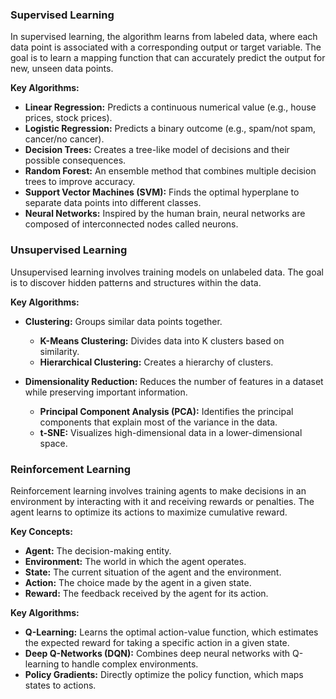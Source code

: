 ### Supervised Learning

In supervised learning, the algorithm learns from labeled data, where each data point is associated with a corresponding output or target variable. The goal is to learn a mapping function that can accurately predict the output for new, unseen data points.  

**Key Algorithms:**

- **Linear Regression:** Predicts a continuous numerical value (e.g., house prices, stock prices).
- **Logistic Regression:** Predicts a binary outcome (e.g., spam/not spam, cancer/no cancer).
- **Decision Trees:** Creates a tree-like model of decisions and their possible consequences.
- **Random Forest:** An ensemble method that combines multiple decision trees to improve accuracy.
- **Support Vector Machines (SVM):** Finds the optimal hyperplane to separate data points into different classes.
- **Neural Networks:** Inspired by the human brain, neural networks are composed of interconnected nodes called neurons.

### Unsupervised Learning

Unsupervised learning involves training models on unlabeled data. The goal is to discover hidden patterns and structures within the data.  

**Key Algorithms:**

- **Clustering:** Groups similar data points together.
    - **K-Means Clustering:** Divides data into K clusters based on similarity.
    - **Hierarchical Clustering:** Creates a hierarchy of clusters.  
        
- **Dimensionality Reduction:** Reduces the number of features in a dataset while preserving important information.
    - **Principal Component Analysis (PCA):** Identifies the principal components that explain most of the variance in the data.
    - **t-SNE:** Visualizes high-dimensional data in a lower-dimensional space.

### Reinforcement Learning

Reinforcement learning involves training agents to make decisions in an environment by interacting with it and receiving rewards or penalties. The agent learns to optimize its actions to maximize cumulative reward.

**Key Concepts:**

- **Agent:** The decision-making entity.
- **Environment:** The world in which the agent operates.
- **State:** The current situation of the agent and the environment.
- **Action:** The choice made by the agent in a given state.
- **Reward:** The feedback received by the agent for its action.

**Key Algorithms:**

- **Q-Learning:** Learns the optimal action-value function, which estimates the expected reward for taking a specific action in a given state.
- **Deep Q-Networks (DQN):** Combines deep neural networks with Q-learning to handle complex environments.
- **Policy Gradients:** Directly optimize the policy function, which maps states to actions.